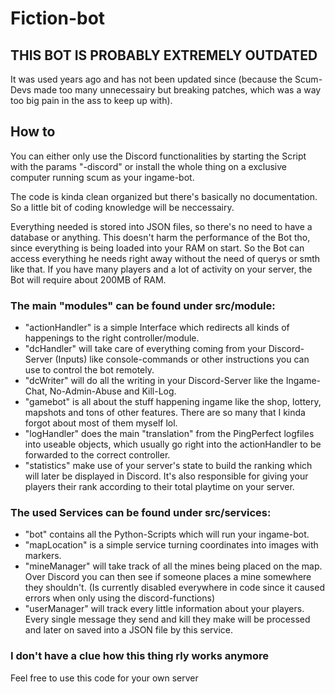 # Fiction-bot

## THIS BOT IS PROBABLY EXTREMELY OUTDATED

It was used years ago and has not been updated since (because the Scum-Devs made too many unnecessairy but breaking patches, which was a way too big pain in the ass to keep up with).

## How to

You can either only use the Discord functionalities by starting the Script with the params "-discord" or install the whole thing on a exclusive computer running scum as your ingame-bot.

The code is kinda clean organized but there's basically no documentation. So a little bit of coding knowledge will be neccessairy.

Everything needed is stored into JSON files, so there's no need to have a database or anything. This doesn't harm the performance of the Bot tho, since everything is being loaded into your RAM on start. So the Bot can access everything he needs right away without the need of querys or smth like that. If you have many players and a lot of activity on your server, the Bot will require about 200MB of RAM.

### The main "modules" can be found under src/module:

- "actionHandler" is a simple Interface which redirects all kinds of happenings to the right controller/module.
- "dcHandler" will take care of everything coming from your Discord-Server (Inputs) like console-commands or other instructions you can use to control the bot remotely.
- "dcWriter" will do all the writing in your Discord-Server like the Ingame-Chat, No-Admin-Abuse and Kill-Log.
- "gamebot" is all about the stuff happening ingame like the shop, lottery, mapshots and tons of other features. There are so many that I kinda forgot about most of them myself lol.
- "logHandler" does the main "translation" from the PingPerfect logfiles into useable objects, which usually go right into the actionHandler to be forwarded to the correct controller.
- "statistics" make use of your server's state to build the ranking which will later be displayed in Discord. It's also responsible for giving your players their rank according to their total playtime on your server.

### The used Services can be found under src/services:

- "bot" contains all the Python-Scripts which will run your ingame-bot.
- "mapLocation" is a simple service turning coordinates into images with markers.
- "mineManager" will take track of all the mines being placed on the map. Over Discord you can then see if someone places a mine somewhere they shouldn't. (Is currently disabled everywhere in code since it caused errors when only using the discord-functions)
- "userManager" will track every little information about your players. Every single message they send and kill they make will be processed and later on saved into a JSON file by this service.

### I don't have a clue how this thing rly works anymore

Feel free to use this code for your own server

